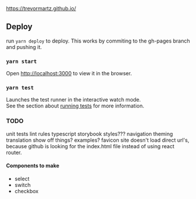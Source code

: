 https://trevormartz.github.io/

## Deploy

run `yarn deploy` to deploy. This works by commiting to the gh-pages branch and pushing it.

### `yarn start`

Open [http://localhost:3000](http://localhost:3000) to view it in the browser.

### `yarn test`

Launches the test runner in the interactive watch mode.\
See the section about [running tests](https://facebook.github.io/create-react-app/docs/running-tests) for more information.

### TODO

unit tests
lint rules
typescript
storybook
styles???
navigation
theming
translation
show off things? examples?
favicon
site doesn't load direct url's, because github is looking for the index.html file instead of using react router.

#### Components to make

-   select
-   switch
-   checkbox
